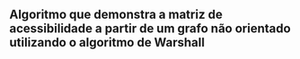 ## Algoritmo que demonstra a matriz de acessibilidade a partir de um grafo não orientado utilizando o algoritmo de Warshall
